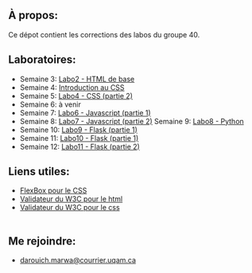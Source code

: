 ## À propos:
Ce dépot contient les corrections des labos du groupe 40.  

## Laboratoires:
- Semaine 3: [Labo2 - HTML de base](./LABO2)
- Semaine 4: [Introduction au CSS](./LABO3)
- Semaine 5: [Labo4 - CSS (partie 2)](./LABO4)
- Semaine 6: à venir
- Semaine 7: [Labo6 - Javascript (partie 1)](./LABO6)
- Semaine 8: [Labo7 - Javascript (partie 2)](./LABO7)
  Semaine 9: [Labo8 - Python](./LABO8)
- Semaine 10: [Labo9 - Flask (partie 1)](./LABO9)
- Semaine 11: [Labo10 - Flask (partie 1)](./LABO10)
- Semaine 12: [Labo11 - Flask (partie 2)](./LABO11)


## Liens utiles:
- [FlexBox pour le CSS](https://css-tricks.com/snippets/css/a-guide-to-flexbox/)
- [Validateur du W3C pour le html](https://validator.w3.org/)
- [Validateur du W3C pour le css](https://jigsaw.w3.org/css-validator/)
  &nbsp;  
  &nbsp;

## Me rejoindre:

- darouich.marwa@courrier.uqam.ca